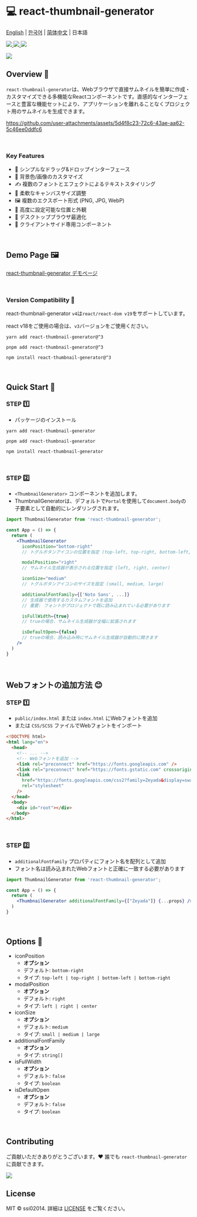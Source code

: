 # 💻 react-thumbnail-generator
[English](README.md) | [한국어](README-ko_kr.md) | [简体中文](README-zh_cn.md) | 日本語

<a href="https://www.npmjs.com/package/react-thumbnail-generator" target="_blank">
  <img src="https://img.shields.io/npm/v/react-thumbnail-generator.svg">
</a>
<a href="https://www.npmjs.com/package/react-thumbnail-generator" target="_blank">
  <img src="https://img.shields.io/npm/dt/react-thumbnail-generator.svg">
</a>
<a href="https://bundlephobia.com/package/react-thumbnail-generator" target="_blank">
  <img src="https://img.shields.io/bundlephobia/minzip/react-thumbnail-generator/latest?style=flat-square">
</a>


<p>
  <a href="https://www.npmjs.com/package/react-thumbnail-generator" target="_blank">
    <img src="https://user-images.githubusercontent.com/64779472/219855230-d6515d16-334c-432a-8d20-fa171e17c231.png" />
  </a>
</p>

## Overview 🎨
`react-thumbnail-generator`は、Webブラウザで直接サムネイルを簡単に作成・カスタマイズできる多機能なReactコンポーネントです。直感的なインターフェースと豊富な機能セットにより、アプリケーションを離れることなくプロジェクト用のサムネイルを生成できます。

https://github.com/user-attachments/assets/5d4f8c23-72c6-43ae-aa62-5c46ee0ddfc6

<br />

### Key Features
- 🎯 シンプルなドラッグ&ドロップインターフェース
- 🎨 背景色/画像のカスタマイズ
- ✍️ 複数のフォントとエフェクトによるテキストスタイリング
- 📏 柔軟なキャンバスサイズ調整
- 🖼️ 複数のエクスポート形式 (PNG, JPG, WebP)
- 🔧 高度に設定可能な位置と外観
- 📱 デスクトップブラウザ最適化
- 📱 クライアントサイド専用コンポーネント

<br />

## Demo Page 🖼️
[react-thumbnail-generator デモページ](https://ssi02014.github.io/react-thumbnail-generator/?path=/story/components-thumbnailgenerator--default)

<br />

### Version Compatibility 🔄
react-thumbnail-generator `v4`は`react/react-dom v19`をサポートしています。

react v18をご使用の場合は、`v3`バージョンをご使用ください。

```shell
yarn add react-thumbnail-generator@^3
```
```shell
pnpm add react-thumbnail-generator@^3
```
```shell
npm install react-thumbnail-generator@^3
```

<br />

## Quick Start 🚀
### STEP 1️⃣
- パッケージのインストール
```shell
yarn add react-thumbnail-generator
```
```shell
pnpm add react-thumbnail-generator
```

```shell
npm install react-thumbnail-generator
```

<br />

### STEP 2️⃣
- `<ThumbnailGenerator>` コンポーネントを追加します。
- ThumbnailGeneratorは、デフォルトで`Portal`を使用して`document.body`の子要素として自動的にレンダリングされます。

```jsx
import ThumbnailGenerator from 'react-thumbnail-generator';

const App = () => {
  return (
    <ThumbnailGenerator
      iconPosition="bottom-right"
      // トグルボタンアイコンの位置を指定 (top-left, top-right, bottom-left, bottom-right)

      modalPosition="right"
      // サムネイル生成器が表示される位置を指定 (left, right, center)

      iconSize="medium" 
      // トグルボタンアイコンのサイズを設定 (small, medium, large)

      additionalFontFamily={['Noto Sans', ...]}
      // 生成器で使用するカスタムフォントを追加
      // 重要: フォントがプロジェクトで既に読み込まれている必要があります

      isFullWidth={true}
      // trueの場合、サムネイル生成器が全幅に拡張されます

      isDefaultOpen={false}
      // trueの場合、読み込み時にサムネイル生成器が自動的に開きます
    />
  )
}
```

<br />

## Webフォントの追加方法 😊
### STEP 1️⃣
- `public/index.html` または `index.html` にWebフォントを追加
- または `CSS/SCSS` ファイルでWebフォントをインポート

```html
<!DOCTYPE html>
<html lang="en">
  <head>
    <!-- ... -->
    <!-- Webフォントを追加 -->
    <link rel="preconnect" href="https://fonts.googleapis.com" />
    <link rel="preconnect" href="https://fonts.gstatic.com" crossorigin />
    <link
      href="https://fonts.googleapis.com/css2?family=Zeyada&display=swap"
      rel="stylesheet"
    />
  </head>
  <body>
    <div id="root"></div>
  </body>
</html>
```

<br />

### STEP 2️⃣
- `additionalFontFamily` プロパティにフォント名を配列として追加
- フォント名は読み込まれたWebフォントと正確に一致する必要があります

```jsx
import ThumbnailGenerator from 'react-thumbnail-generator';

const App = () => {
  return (
    <ThumbnailGenerator additionalFontFamily={["Zeyada"]} {...props} />
  )
}
```

<br />

## Options 📄
- iconPosition
  - **オプション**
  - デフォルト: `bottom-right`
  - タイプ: `top-left | top-right | bottom-left | bottom-right`
- modalPosition
  - **オプション**
  - デフォルト: `right`
  - タイプ: `left | right | center`
- iconSize
  - **オプション**
  - デフォルト: `medium`
  - タイプ: `small | medium | large`
- additionalFontFamily
  - **オプション**
  - タイプ: `string[]`
- isFullWidth
  - **オプション**
  - デフォルト: `false`
  - タイプ: `boolean`
- isDefaultOpen
  - **オプション**
  - デフォルト: `false`
  - タイプ: `boolean`

<br />

## Contributing

ご貢献いただきありがとうございます。❤️ 誰でも `react-thumbnail-generator` に貢献できます。

<a href="https://github.com/ssi02014/react-thumbnail-generator/graphs/contributors">
  <img src="https://contrib.rocks/image?repo=ssi02014/react-thumbnail-generator">
</a>

<br />

## License
MIT © ssi02014. 詳細は [LICENSE](./LICENSE) をご覧ください。
